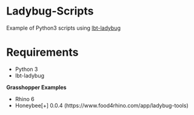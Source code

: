# Ladybug-Scripts
Example of Python3 scripts using [lbt-ladybug](https://github.com/ladybug-tools/ladybug)

# Requirements
<ul>
  <li>Python 3</li>
  <li>lbt-ladybug</li>
</ul>
<p><strong>Grasshopper Examples</strong></p>
<ul>
  <li>Rhino 6</li>
  <li>Honeybee[+] 0.0.4 (https://www.food4rhino.com/app/ladybug-tools)</li>
</ul>



